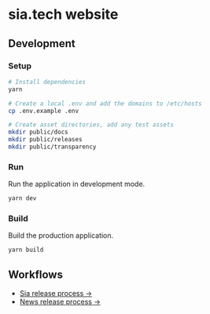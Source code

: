 # sia.tech website

## Development

### Setup

```sh
# Install dependencies
yarn

# Create a local .env and add the domains to /etc/hosts
cp .env.example .env

# Create asset directories, add any test assets
mkdir public/docs
mkdir public/releases
mkdir public/transparency
```

### Run

Run the application in development mode.

```sh
yarn dev
```

### Build

Build the production application.

```sh
yarn build
```

## Workflows

- [Sia release process →](https://www.notion.so/siafoundation/Web-6de3b72ac13e44a989bdffb72fce8996#bd5cb0ab038d4b35a49d4433dd6af614)
- [News release process →](https://www.notion.so/siafoundation/Web-6de3b72ac13e44a989bdffb72fce8996#4fc04d6e7c0749cfa6a99c6a83fc41bd)
